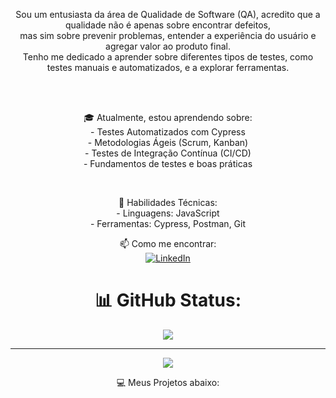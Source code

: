 <div align="center">

<p>
  Sou um entusiasta da área de Qualidade de Software (QA), acredito que a qualidade não é apenas sobre encontrar defeitos,<br>
 mas sim sobre prevenir problemas, entender a experiência do usuário e agregar valor ao produto final.<br>
 Tenho me dedicado a aprender sobre diferentes tipos de testes, como testes manuais e automatizados, e a explorar ferramentas.
</p><br><br>
<p>
🎓 Atualmente, estou aprendendo sobre:<br>
- Testes Automatizados com Cypress<br>
- Metodologias Ágeis (Scrum, Kanban)<br>
- Testes de Integração Contínua (CI/CD)<br>
  - Fundamentos de testes e boas práticas
</p><br>
<p>
 🔧 Habilidades Técnicas:<br>
- Linguagens: JavaScript<br>
- Ferramentas: Cypress, Postman, Git
</p>



📫 Como me encontrar:<br>
 [![LinkedIn](https://img.shields.io/badge/LinkedIn-%230077B5.svg?logo=linkedin&logoColor=white)](https://linkedin.com/in/gerfson-alves-bab324144) 

# 📊 GitHub Status:

![](https://github-readme-stats.vercel.app/api/top-langs/?username=gerfsonalves&theme=dracula&hide_border=false&include_all_commits=false&count_private=false&layout=compact)

---
[![](https://visitcount.itsvg.in/api?id=gerfsonalves&icon=0&color=3)](https://visitcount.itsvg.in)

💻 Meus Projetos abaixo:

</div>
<!-- Proudly created with GPRM ( https://gprm.itsvg.in ) -->
